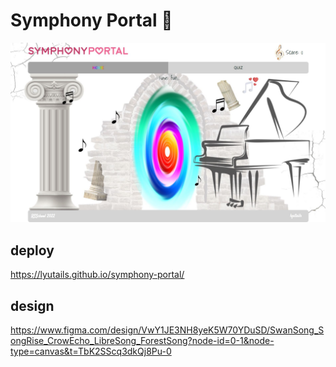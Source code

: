 # Symphony Portal 🎵

<img src="./symphony-portal_screenshot_01.JPG">

## deploy

https://lyutails.github.io/symphony-portal/

## design

https://www.figma.com/design/VwY1JE3NH8yeK5W70YDuSD/SwanSong_SongRise_CrowEcho_LibreSong_ForestSong?node-id=0-1&node-type=canvas&t=TbK2SScq3dkQj8Pu-0

